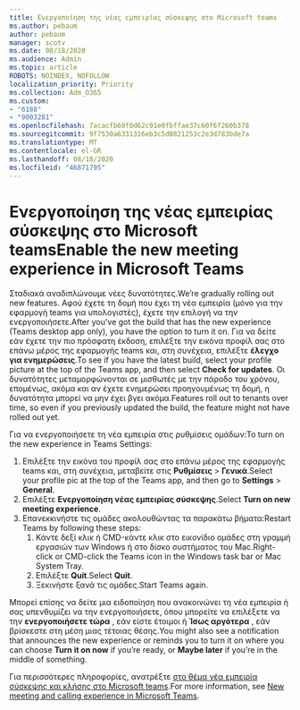 ```yaml
---
title: Ενεργοποίηση της νέας εμπειρίας σύσκεψης στο Microsoft teams
ms.author: pebaum
author: pebaum
manager: scotv
ms.date: 08/18/2020
ms.audience: Admin
ms.topic: article
ROBOTS: NOINDEX, NOFOLLOW
localization_priority: Priority
ms.collection: Adm_O365
ms.custom:
- "6188"
- "9003281"
ms.openlocfilehash: 7acacfb69f0d62c91e0fbffae37c60f6f260b378
ms.sourcegitcommit: 9f7530a6331316eb3c5d0821253c2e3d783bde7a
ms.translationtype: MT
ms.contentlocale: el-GR
ms.lasthandoff: 08/18/2020
ms.locfileid: "46871795"
---
```

# <a name="enable-the-new-meeting-experience-in-microsoft-teams"></a><span data-ttu-id="a2a2e-102">Ενεργοποίηση της νέας εμπειρίας σύσκεψης στο Microsoft teams</span><span class="sxs-lookup"><span data-stu-id="a2a2e-102">Enable the new meeting experience in Microsoft Teams</span></span>

<span data-ttu-id="a2a2e-103">Σταδιακά αναδιπλώνουμε νέες δυνατότητες.</span><span class="sxs-lookup"><span data-stu-id="a2a2e-103">We’re gradually rolling out new features.</span></span> <span data-ttu-id="a2a2e-104">Αφού έχετε τη δομή που έχει τη νέα εμπειρία (μόνο για την εφαρμογή teams για υπολογιστές), έχετε την επιλογή να την ενεργοποιήσετε.</span><span class="sxs-lookup"><span data-stu-id="a2a2e-104">After you’ve got the build that has the new experience (Teams desktop app only), you have the option to turn it on.</span></span> <span data-ttu-id="a2a2e-105">Για να δείτε εάν έχετε την πιο πρόσφατη έκδοση, επιλέξτε την εικόνα προφίλ σας στο επάνω μέρος της εφαρμογής teams και, στη συνέχεια, επιλέξτε  **έλεγχο για ενημερώσεις**.</span><span class="sxs-lookup"><span data-stu-id="a2a2e-105">To see if you have the latest build, select your profile picture at the top of the Teams app, and then select  **Check for updates**.</span></span> <span data-ttu-id="a2a2e-106">Οι δυνατότητες μεταμορφώνονται σε μισθωτές με την πάροδο του χρόνου, επομένως, ακόμα και αν έχετε ενημερώσει προηγουμένως τη δομή, η δυνατότητα μπορεί να μην έχει βγει ακόμα.</span><span class="sxs-lookup"><span data-stu-id="a2a2e-106">Features roll out to tenants over time, so even if you previously updated the build, the feature might not have rolled out yet.</span></span>  

<span data-ttu-id="a2a2e-107">Για να ενεργοποιήσετε τη νέα εμπειρία στις ρυθμίσεις ομάδων:</span><span class="sxs-lookup"><span data-stu-id="a2a2e-107">To turn on the new experience in Teams Settings:</span></span>

1. <span data-ttu-id="a2a2e-108">Επιλέξτε την εικόνα του προφίλ σας στο επάνω μέρος της εφαρμογής teams και, στη συνέχεια, μεταβείτε στις **Ρυθμίσεις**  >   **Γενικά**.</span><span class="sxs-lookup"><span data-stu-id="a2a2e-108">Select your profile pic at the top of the Teams app, and then go to **Settings** >  **General**.</span></span> 
2. <span data-ttu-id="a2a2e-109">Επιλέξτε **Ενεργοποίηση νέας εμπειρίας σύσκεψης**.</span><span class="sxs-lookup"><span data-stu-id="a2a2e-109">Select **Turn on new meeting experience**.</span></span>
3. <span data-ttu-id="a2a2e-110">Επανεκκινήστε τις ομάδες ακολουθώντας τα παρακάτω βήματα:</span><span class="sxs-lookup"><span data-stu-id="a2a2e-110">Restart Teams by following these steps:</span></span>
    1. <span data-ttu-id="a2a2e-111">Κάντε δεξί κλικ ή CMD-κάντε κλικ στο εικονίδιο ομάδες στη γραμμή εργασιών των Windows ή στο δίσκο συστήματος του Mac.</span><span class="sxs-lookup"><span data-stu-id="a2a2e-111">Right-click or CMD-click the Teams icon in the Windows task bar or Mac System Tray.</span></span>
    2. <span data-ttu-id="a2a2e-112">Επιλέξτε **Quit**.</span><span class="sxs-lookup"><span data-stu-id="a2a2e-112">Select **Quit**.</span></span>
    3. <span data-ttu-id="a2a2e-113">Ξεκινήστε ξανά τις ομάδες.</span><span class="sxs-lookup"><span data-stu-id="a2a2e-113">Start Teams again.</span></span>

<span data-ttu-id="a2a2e-114">Μπορεί επίσης να δείτε μια ειδοποίηση που ανακοινώνει τη νέα εμπειρία ή σας υπενθυμίζει να την ενεργοποιήσετε, όπου μπορείτε να επιλέξετε να την  **ενεργοποιήσετε τώρα**  , εάν είστε έτοιμοι ή  **Ίσως αργότερα** , εάν βρίσκεστε στη μέση μιας τέτοιας θέσης.</span><span class="sxs-lookup"><span data-stu-id="a2a2e-114">You might also see a notification that announces the new experience or reminds you to turn it on where you can choose  **Turn it on now**  if you’re ready, or  **Maybe later** if you’re in the middle of something.</span></span>  

<span data-ttu-id="a2a2e-115">Για περισσότερες πληροφορίες, ανατρέξτε [στο θέμα νέα εμπειρία σύσκεψης και κλήσης στο Microsoft teams](https://techcommunity.microsoft.com/t5/microsoft-teams-blog/new-meeting-and-calling-experience-in-microsoft-teams/ba-p/1537581).</span><span class="sxs-lookup"><span data-stu-id="a2a2e-115">For more information, see [New meeting and calling experience in Microsoft Teams](https://techcommunity.microsoft.com/t5/microsoft-teams-blog/new-meeting-and-calling-experience-in-microsoft-teams/ba-p/1537581).</span></span>
